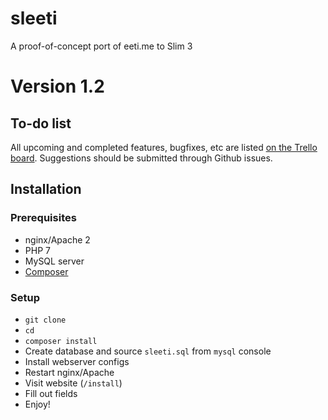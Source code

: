 # sleeti
A proof-of-concept port of eeti.me to Slim 3

# Version 1.2

## To-do list
All upcoming and completed features, bugfixes, etc are listed [on the Trello board](https://trello.com/b/e5rzo48n/sleeti). Suggestions should be submitted through Github issues.

## Installation
### Prerequisites
- nginx/Apache 2
- PHP 7
- MySQL server
- [Composer](https://getcomposer.org/)

### Setup
- `git clone`
- `cd`
- `composer install`
- Create database and source `sleeti.sql` from `mysql` console
- Install webserver configs
- Restart nginx/Apache
- Visit website (`/install`)
- Fill out fields
- Enjoy!
